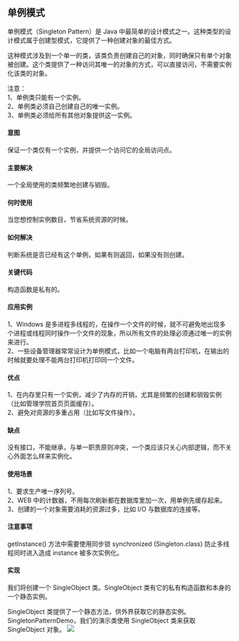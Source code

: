 ## 单例模式
单例模式（Singleton Pattern）是 Java 中最简单的设计模式之一。这种类型的设计模式属于创建型模式，它提供了一种创建对象的最佳方式。

这种模式涉及到一个单一的类，该类负责创建自己的对象，同时确保只有单个对象被创建。这个类提供了一种访问其唯一的对象的方式，可以直接访问，不需要实例化该类的对象。
 
注意：<br>
1、单例类只能有一个实例。<br>
2、单例类必须自己创建自己的唯一实例。<br>
3、单例类必须给所有其他对象提供这一实例。

#### 意图
保证一个类仅有一个实例，并提供一个访问它的全局访问点。

#### 主要解决
一个全局使用的类频繁地创建与销毁。

#### 何时使用
当您想控制实例数目，节省系统资源的时候。

#### 如何解决
判断系统是否已经有这个单例，如果有则返回，如果没有则创建。

#### 关键代码
构造函数是私有的。

#### 应用实例
1、Windows 是多进程多线程的，在操作一个文件的时候，就不可避免地出现多个进程或线程同时操作一个文件的现象，所以所有文件的处理必须通过唯一的实例来进行。<br>
2、一些设备管理器常常设计为单例模式，比如一个电脑有两台打印机，在输出的时候就要处理不能两台打印机打印同一个文件。

#### 优点
1、在内存里只有一个实例，减少了内存的开销，尤其是频繁的创建和销毁实例（比如管理学院首页页面缓存）。<br>
2、避免对资源的多重占用（比如写文件操作）。

#### 缺点
没有接口，不能继承，与单一职责原则冲突，一个类应该只关心内部逻辑，而不关心外面怎么样来实例化。

#### 使用场景
1、要求生产唯一序列号。<br>
2、WEB 中的计数器，不用每次刷新都在数据库里加一次，用单例先缓存起来。<br>
3、创建的一个对象需要消耗的资源过多，比如 I/O 与数据库的连接等。

#### 注意事项
getInstance() 方法中需要使用同步锁 synchronized (Singleton.class) 防止多线程同时进入造成 instance 被多次实例化。

#### 实现
我们将创建一个 SingleObject 类。SingleObject 类有它的私有构造函数和本身的一个静态实例。

SingleObject 类提供了一个静态方法，供外界获取它的静态实例。SingletonPatternDemo，我们的演示类使用 SingleObject 类来获取 SingleObject 对象。
![](http://www.runoob.com/wp-content/uploads/2014/08/singleton_pattern_uml_diagram.jpg)
